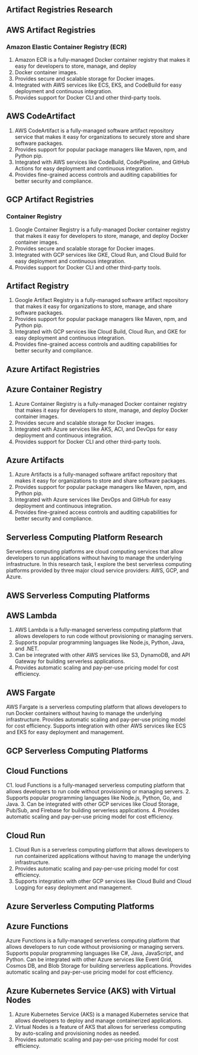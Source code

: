 ## Artifact Registries Research

## AWS Artifact Registries
### Amazon Elastic Container Registry (ECR)

1. Amazon ECR is a fully-managed Docker container registry that makes it easy for developers to store, manage, and deploy 
2. Docker container images.
3. Provides secure and scalable storage for Docker images.
4. Integrated with AWS services like ECS, EKS, and CodeBuild for easy deployment and continuous integration.
5. Provides support for Docker CLI and other third-party tools.

## AWS CodeArtifact
1. AWS CodeArtifact is a fully-managed software artifact repository service that makes it easy for organizations to securely store and share software packages.
2. Provides support for popular package managers like Maven, npm, and Python pip.
3. Integrated with AWS services like CodeBuild, CodePipeline, and GitHub Actions for easy deployment and continuous integration.
4. Provides fine-grained access controls and auditing capabilities for better security and compliance.

## GCP Artifact Registries

### Container Registry
1. Google Container Registry is a fully-managed Docker container registry that makes it easy for developers to store, manage,  and deploy Docker container images.
2. Provides secure and scalable storage for Docker images.
3. Integrated with GCP services like GKE, Cloud Run, and Cloud Build for easy deployment and continuous integration.
4. Provides support for Docker CLI and other third-party tools.

## Artifact Registry
1. Google Artifact Registry is a fully-managed software artifact repository that makes it easy for organizations to store, manage, and share software packages.
2. Provides support for popular package managers like Maven, npm, and Python pip.
3. Integrated with GCP services like Cloud Build, Cloud Run, and GKE for easy deployment and continuous integration.
4. Provides fine-grained access controls and auditing capabilities for better security and compliance.

## Azure Artifact Registries
## Azure Container Registry
1. Azure Container Registry is a fully-managed Docker container registry that makes it easy for developers to store, manage, and deploy Docker container images.
2. Provides secure and scalable storage for Docker images.
3. Integrated with Azure services like AKS, ACI, and DevOps for easy deployment and continuous integration.
4. Provides support for Docker CLI and other third-party tools.

## Azure Artifacts
1. Azure Artifacts is a fully-managed software artifact repository that makes it easy for organizations to store and share software packages.
2. Provides support for popular package managers like Maven, npm, and Python pip.
3. Integrated with Azure services like DevOps and GitHub for easy deployment and continuous integration.
4. Provides fine-grained access controls and auditing capabilities for better security and compliance.


## Serverless Computing Platform Research
Serverless computing platforms are cloud computing services that allow developers to run applications without having to manage the underlying infrastructure. In this research task, I explore the best serverless computing platforms provided by three major cloud service providers: AWS, GCP, and Azure.

## AWS Serverless Computing Platforms
## AWS Lambda
1. AWS Lambda is a fully-managed serverless computing platform that allows developers to run code without provisioning or managing servers.
2. Supports popular programming languages like Node.js, Python, Java, and .NET.
3. Can be integrated with other AWS services like S3, DynamoDB, and API Gateway for building serverless applications.
4. Provides automatic scaling and pay-per-use pricing model for cost efficiency.

## AWS Fargate
AWS Fargate is a serverless computing platform that allows developers to run Docker containers without having to manage the underlying infrastructure.
Provides automatic scaling and pay-per-use pricing model for cost efficiency.
Supports integration with other AWS services like ECS and EKS for easy deployment and management.

## GCP Serverless Computing Platforms
## Cloud Functions
C1. loud Functions is a fully-managed serverless computing platform that allows developers to run code without provisioning or managing servers.
2. Supports popular programming languages like Node.js, Python, Go, and Java.
3. Can be integrated with other GCP services like Cloud Storage, Pub/Sub, and Firebase for building serverless applications.
4. Provides automatic scaling and pay-per-use pricing model for cost efficiency.

## Cloud Run
1. Cloud Run is a serverless computing platform that allows developers to run containerized applications without having to manage the underlying infrastructure.
2. Provides automatic scaling and pay-per-use pricing model for cost efficiency.
3. Supports integration with other GCP services like Cloud Build and Cloud Logging for easy deployment and management.

## Azure Serverless Computing Platforms
## Azure Functions
Azure Functions is a fully-managed serverless computing platform that allows developers to run code without provisioning or managing servers.
Supports popular programming languages like C#, Java, JavaScript, and Python.
Can be integrated with other Azure services like Event Grid, Cosmos DB, and Blob Storage for building serverless applications.
Provides automatic scaling and pay-per-use pricing model for cost efficiency.

## Azure Kubernetes Service (AKS) with Virtual Nodes
1. Azure Kubernetes Service (AKS) is a managed Kubernetes service that allows developers to deploy and manage containerized applications.
2. Virtual Nodes is a feature of AKS that allows for serverless computing by auto-scaling and provisioning nodes as needed.
3. Provides automatic scaling and pay-per-use pricing model for cost efficiency.
